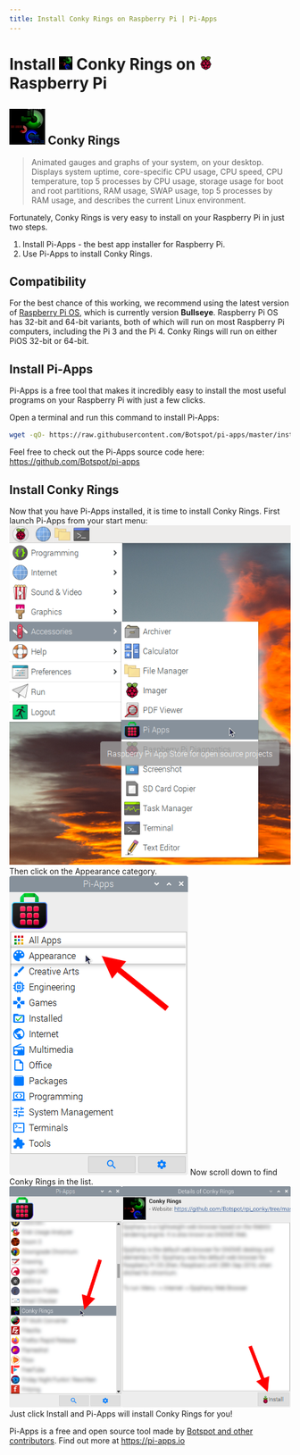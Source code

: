 ```yaml
---
title: Install Conky Rings on Raspberry Pi | Pi-Apps
---
```

<div class="simple-install-content content">

# Install <img src="/img/app-icons/Conky Rings/icon-64.png" height=24> Conky Rings on <img src=/img/other-icons/raspberrypi-icon.svg height=24> Raspberry Pi

## <img src="/img/app-icons/Conky Rings/icon-64.png"> Conky Rings
> Animated gauges and graphs of your system, on your desktop.
> Displays system uptime, core-specific CPU usage, CPU speed, CPU temperature, top 5 processes by CPU usage, storage usage for boot and root partitions, RAM usage, SWAP usage, top 5 processes by RAM usage, and describes the current Linux environment.

Fortunately, Conky Rings is very easy to install on your Raspberry Pi in just two steps.
1. Install Pi-Apps - the best app installer for Raspberry Pi.
2. Use Pi-Apps to install Conky Rings.
</div>
<div class="simple-install-content content">

## Compatibility
For the best chance of this working, we recommend using the latest version of [Raspberry Pi OS](https://www.raspberrypi.com/software/), which is currently version **Bullseye**.
Raspberry Pi OS has 32-bit and 64-bit variants, both of which will run on most Raspberry Pi computers, including the Pi 3 and the Pi 4.
Conky Rings will run on either PiOS 32-bit or 64-bit.
</div>
<div class="simple-install-content content">

## Install Pi-Apps

Pi-Apps is a free tool that makes it incredibly easy to install the most useful programs on your Raspberry Pi with just a few clicks.

Open a terminal and run this command to install Pi-Apps:
```bash
wget -qO- https://raw.githubusercontent.com/Botspot/pi-apps/master/install | bash
```
Feel free to check out the Pi-Apps source code here: https://github.com/Botspot/pi-apps
</div>
<div class="simple-install-content content">

## Install Conky Rings

Now that you have Pi-Apps installed, it is time to install Conky Rings.
First launch Pi-Apps from your start menu:
<img src="/img/start-menu.png">
Then click on the Appearance category.
<img src="/img/category-selections/Appearance.png">
Now scroll down to find Conky Rings in the list.
<img src="/img/app-icons/Conky Rings/app-selection.png">
Just click Install and Pi-Apps will install Conky Rings for you!
</div>
<div class="simple-install-content content">

Pi-Apps is a free and open source tool made by [Botspot and other contributors](/about/#contributors). Find out more at https://pi-apps.io
</div>
